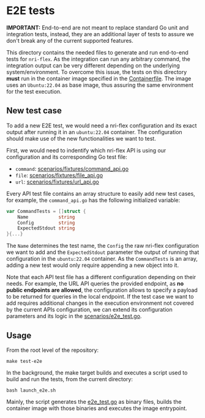 # E2E tests

**IMPORTANT:** End-to-end are not meant to replace standard Go unit and integration tests, instead, they are an additional layer of tests to assure
we don't break any of the current supported features.

This directory contains the needed files to generate and run end-to-end tests for `nri-flex`. As the integration can
run any arbitrary command, the integration output can be very different depending on the underlying system/environment.
To overcome this issue, the tests on this directory **must** run in the container image specified in the [Containerfile](./Containerfile).
The image uses an `Ubuntu:22.04` as base image, thus assuring the same environment for the test execution.

## New test case

To add a new E2E test, we would need a nri-flex configuration and its exact output after running it in an `ubuntu:22.04` container. The configuration should make use of the new functionalities we want to test.

First, we would need to indentify which nri-flex API is using our configuration and its corresponding Go test file:

- `command`: [scenarios/fixtures/command_api.go](./scenarios/fixtures/command_api.go)
- `file`: [scenarios/fixtures/file_api.go](./scenarios/fixtures/file_api.go)
- `url`: [scenarios/fixtures/url_api.go](./scenarios/fixtures/url_api.go)

Every API test file contains an array structure to easily add new test cases, for example, the `command_api.go` has the following initialized variable:

```Go
var CommandTests = []struct {
	Name           string
	Config         string
	ExpectedStdout string
}{...}
```

The `Name` determines the test name, the `Config` the raw nri-flex configuration we want to add and the `ExpectedStdout` parameter the output of running that configuration in the `ubuntu:22.04` container. As the `CommandTests` is an array, adding a new test would only require appending a new object into it.

Note that each API test file has a different configuration depending on their needs. For example, the URL API queries the provided endpoint, as **no public endpoints are allowed**, the configuration allows to specify a payload to be returned for queries in the local endpoint.
If the test case we want to add requires additional changes in the execution environment not covered by the current APIs configuration, we can extend its configuration parameters and its logic in the [scenarios/e2e_test.go](./scenarios/e2e_test.go).


## Usage

From the root level of the repository:

```
make test-e2e
```

In the background, the make target builds and executes a script used to build and run the tests, from the current
directory:

```
bash launch_e2e.sh
```

Mainly, the script generates the [e2e_test.go](./scenarios/e2e_test.go) as binary files, builds the container image with
those binaries and executes the image entrypoint.
